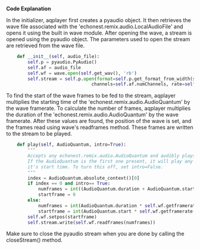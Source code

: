 **Code Explanation**

In the initializer, aqplayer first creates a pyaudio object. It then retrieves the wave file associated with the 'echonest.remix.audio.LocalAudioFile' and opens it using the built in wave module. After opening the wave, a stream is opened using the pyaudio object. The parameters used to open the stream are retrieved from the wave file.
```python
    def __init__(self, audio_file):
        self.p = pyaudio.PyAudio()
        self.af = audio_file
        self.wf = wave.open(self.get_wav(), 'rb')
        self.stream = self.p.open(format=self.p.get_format_from_width(self.wf.getsampwidth()),
                                channels=self.af.numChannels, rate=self.af.sampleRate, output=True)
```
To find the start of the wave frames to be fed to the stream, aqplayer multiplies the starting time of the 'echonest.remix.audio.AudioQuantum' by the wave framerate. To calculate the number of frames, aqplayer multiplies the duration of the 'echonest.remix.audio.AudioQuantum' by the wave framerate. After these values are found, the position of the wave is set, and the frames read using wave's readframes method. These frames are written to the stream to be played.
```python
    def play(self, AudioQuantum, intro=True):
        """
        Accepts any echonest.remix.audio.AudioQuantum and audibly plays it for you.
        If the AudioQuantum is the first one present, it will play any frames before
        it's start time. To turn this off, set intro=False.
        """
        index = AudioQuantum.absolute_context()[0]
        if index == 0 and intro== True:
            numframes = int((AudioQuantum.duration + AudioQuantum.start) * self.wf.getframerate())
            startframe = 0
        else:
            numframes = int(AudioQuantum.duration * self.wf.getframerate())
            startframe = int(AudioQuantum.start * self.wf.getframerate())
        self.wf.setpos(startframe)
        self.stream.write(self.wf.readframes(numframes))
```
Make sure to close the pyaudio stream when you are done by calling the closeStream() method.
